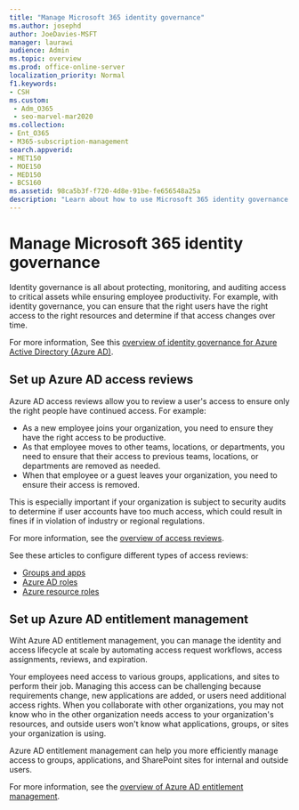 ```yaml
---
title: "Manage Microsoft 365 identity governance"
ms.author: josephd
author: JoeDavies-MSFT
manager: laurawi
audience: Admin
ms.topic: overview
ms.prod: office-online-server
localization_priority: Normal
f1.keywords:
- CSH
ms.custom: 
 - Adm_O365
 - seo-marvel-mar2020
ms.collection:
- Ent_O365
- M365-subscription-management
search.appverid:
- MET150
- MOE150
- MED150
- BCS160
ms.assetid: 98ca5b3f-f720-4d8e-91be-fe656548a25a
description: "Learn about how to use Microsoft 365 identity governance features."
---
```


# Manage Microsoft 365 identity governance

Identity governance is all about protecting, monitoring, and auditing access to critical assets while ensuring employee productivity. For example, with identity governance, you can ensure that the right users have the right access to the right resources and determine if that access changes over time.

For more information, See this [overview of identity governance for Azure Active Directory (Azure AD)](/azure/active-directory/governance/identity-governance-overview).

## Set up Azure AD access reviews

Azure AD access reviews allow you to review a user's access to ensure only the right people have continued access. For example:

- As a new employee joins your organization, you need to ensure they have the right access to be productive.
- As that employee moves to other teams, locations, or departments, you need to ensure that their access to previous teams, locations, or departments are removed as needed.
- When that employee or a guest leaves your organization, you need to ensure their access is removed.

This is especially important if your organization is subject to security audits to determine if user accounts have too much access, which could result in fines if in violation of industry or regional regulations.

For more information, see the [overview of access reviews](/azure/active-directory/governance/access-reviews-overview).

See these articles to configure different types of access reviews:

- [Groups and apps](/azure/active-directory/governance/create-access-review)
- [Azure AD roles](/azure/active-directory/privileged-identity-management/pim-how-to-start-security-review?toc=%2fazure%2factive-directory%2fgovernance%2ftoc.json)
- [Azure resource roles](/azure/active-directory/privileged-identity-management/pim-resource-roles-start-access-review?toc=%2fazure%2factive-directory%2fgovernance%2ftoc.json)

## Set up Azure AD entitlement management

Wiht Azure AD entitlement management, you can manage the identity and access lifecycle at scale by automating access request workflows, access assignments, reviews, and expiration.

Your employees need access to various groups, applications, and sites to perform their job. Managing this access can be challenging because requirements change, new applications are added, or users need additional access rights. When you collaborate with other organizations, you may not know who in the other organization needs access to your organization's resources, and outside users won't know what applications, groups, or sites your organization is using.

Azure AD entitlement management can help you more efficiently manage access to groups, applications, and SharePoint sites for internal and outside users.
 
For more information, see the [overview of Azure AD entitlement management](/azure/active-directory/governance/entitlement-management-overview).